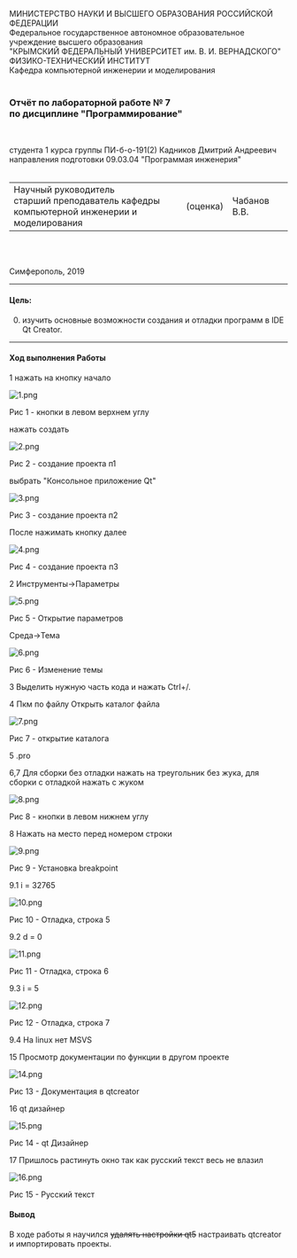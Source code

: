 МИНИСТЕРСТВО НАУКИ  И ВЫСШЕГО ОБРАЗОВАНИЯ РОССИЙСКОЙ ФЕДЕРАЦИИ  
Федеральное государственное автономное образовательное учреждение высшего образования  
"КРЫМСКИЙ ФЕДЕРАЛЬНЫЙ УНИВЕРСИТЕТ им. В. И. ВЕРНАДСКОГО"  
ФИЗИКО-ТЕХНИЧЕСКИЙ ИНСТИТУТ  
Кафедра компьютерной инженерии и моделирования
<br/><br/>

### Отчёт по лабораторной работе № 7<br/> по дисциплине "Программирование"
<br/>

студента 1 курса группы ПИ-б-о-191(2) 
Кадников Дмитрий Андреевич
направления подготовки 09.03.04 "Программая инженерия"  
<br/>

<table>
<tr><td>Научный руководитель<br/> старший преподаватель кафедры<br/> компьютерной инженерии и моделирования</td>
<td>(оценка)</td>
<td>Чабанов В.В.</td>
</tr>
</table>
<br/><br/>

Симферополь, 2019


***
#### Цель:
0. изучить основные возможности создания и отладки программ в IDE Qt Creator.

***
#### Ход выполнения Работы
1 нажать на кнопку начало

![1.png](./1.png)

Рис 1 - кнопки в левом верхнем углу

нажать создать

![2.png](./2.png)

Рис 2 - создание проекта п1

выбрать "Консольное приложение Qt"

![3.png](./3.png)

Рис 3 - создание проекта п2

После нажимать кнопку далее

![4.png](./4.png)

Рис 4 - создание проекта п3

2 Инструменты->Параметры

![5.png](./5.png)

Рис 5 - Открытие параметров

Среда->Тема


![6.png](./6.png)

Рис 6 - Изменение темы

3 Выделить нужную часть кода и нажать Ctrl+/.

4 Пкм по файлу Открыть каталог файла

![7.png](./7.png)

Рис 7 - открытие каталога

5 .pro

6,7 Для сборки без отладки нажать на треугольник без жука, для сборки с отладкой нажать с жуком

![8.png](./8.png)

Рис 8 - кнопки в левом нижнем углу

8 Нажать на место перед номером строки

![9.png](./9.png)

Рис 9 - Установка breakpoint

9.1 i = 32765

![10.png](./10.png)

Рис 10 - Отладка, строка 5

9.2 d = 0

![11.png](./11.png)

Рис 11 - Отладка, строка 6

9.3 i = 5

![12.png](./12.png)

Рис 12 - Отладка, строка 7

9.4 На linux нет MSVS

15 Просмотр документации по функции в другом проекте

![14.png](./14.png)

Рис 13 - Документация в qtcreator

16 qt дизайнер

![15.png](./15.png)

Рис 14 - qt Дизайнер

17 Пришлось растинуть окно так как русский текст весь не влазил

![16.png](./16.png)

Рис 15 - Русский текст

#### Вывод
В ходе работы я научился ~~удалять настройки qt5~~ настраивать qtcreator и импортировать проекты.

